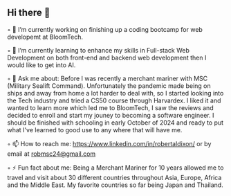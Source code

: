 ## Hi there 👋

◦ 🔭 I’m currently working on finishing up a coding bootcamp for web developemt at BloomTech.

◦ 🌱 I’m currently learning to enhance my skills in Full-stack Web Development on both front-end and backend web development then I would like to get into AI.

◦ 💬 Ask me about: Before I was recently a merchant mariner with MSC (Military Sealift Command). Unfortunately the pandemic made being on ships and away from home a lot 
   harder to deal with, so I started looking into the Tech industry and tried a CS50 course through Harvardex. I liked it and wanted to learn more which led me to 
   BloomTech, I saw the reviews and decided to enroll and start my jouney to becoming a software engineer. I should be finished with schooling in early October of 2024 
   and ready to put what I've learned to good use to any where that will have me.
   
◦ 📫 How to reach me: https://www.linkedin.com/in/robertaldixon/ or by email at robmsc24@gmail.com

◦ ⚡ Fun fact about me: Being a Merchant Mariner for 10 years allowed me to travel and visit about 30 different countries throughout Asia, Europe, Africa and the Middle 
   East. My favorite countries so far being Japan and Thailand.
